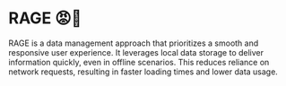 # RAGE 😡💢

RAGE is a data management approach that prioritizes a smooth and responsive user experience. It leverages local data storage to deliver information quickly, even in offline scenarios. This reduces reliance on network requests, resulting in faster loading times and lower data usage.
